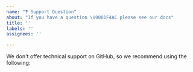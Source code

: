 ```yaml
---
name: "❓ Support Question"
about: "If you have a question \U0001F4AC please see our docs"
title: ''
labels: ''
assignees: ''

---
```


We don't offer technical support on GitHub, so we recommend using the following:

